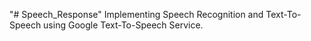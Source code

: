 "# Speech_Response" 
Implementing Speech Recognition and Text-To-Speech using Google Text-To-Speech Service.
